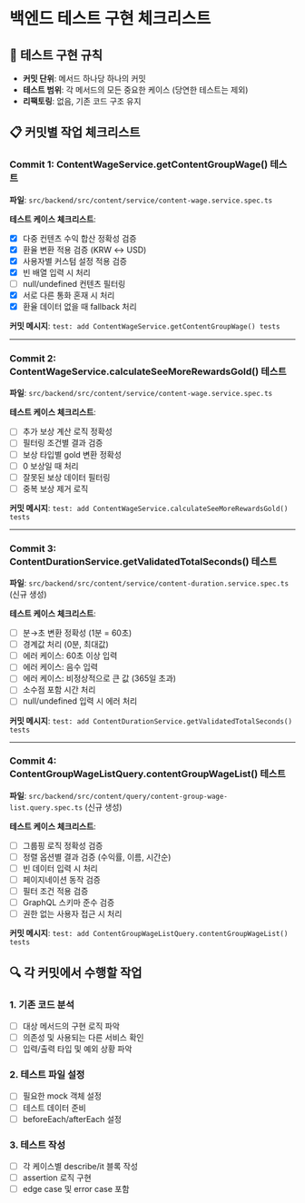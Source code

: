 # 백엔드 테스트 구현 체크리스트

## 🎯 테스트 구현 규칙

- **커밋 단위**: 메서드 하나당 하나의 커밋
- **테스트 범위**: 각 메서드의 모든 중요한 케이스 (당연한 테스트는 제외)
- **리팩토링**: 없음, 기존 코드 구조 유지

## 📋 커밋별 작업 체크리스트

### Commit 1: ContentWageService.getContentGroupWage() 테스트

**파일**: `src/backend/src/content/service/content-wage.service.spec.ts`

**테스트 케이스 체크리스트**:

- [x] 다중 컨텐츠 수익 합산 정확성 검증
- [x] 환율 변환 적용 검증 (KRW ↔ USD)
- [x] 사용자별 커스텀 설정 적용 검증
- [x] 빈 배열 입력 시 처리
- [ ] null/undefined 컨텐츠 필터링
- [x] 서로 다른 통화 혼재 시 처리
- [x] 환율 데이터 없을 때 fallback 처리

**커밋 메시지**: `test: add ContentWageService.getContentGroupWage() tests`

---

### Commit 2: ContentWageService.calculateSeeMoreRewardsGold() 테스트

**파일**: `src/backend/src/content/service/content-wage.service.spec.ts`

**테스트 케이스 체크리스트**:

- [ ] 추가 보상 계산 로직 정확성
- [ ] 필터링 조건별 결과 검증
- [ ] 보상 타입별 gold 변환 정확성
- [ ] 0 보상일 때 처리
- [ ] 잘못된 보상 데이터 필터링
- [ ] 중복 보상 제거 로직

**커밋 메시지**: `test: add ContentWageService.calculateSeeMoreRewardsGold() tests`

---

### Commit 3: ContentDurationService.getValidatedTotalSeconds() 테스트

**파일**: `src/backend/src/content/service/content-duration.service.spec.ts` (신규 생성)

**테스트 케이스 체크리스트**:

- [ ] 분→초 변환 정확성 (1분 = 60초)
- [ ] 경계값 처리 (0분, 최대값)
- [ ] 에러 케이스: 60초 이상 입력
- [ ] 에러 케이스: 음수 입력
- [ ] 에러 케이스: 비정상적으로 큰 값 (365일 초과)
- [ ] 소수점 포함 시간 처리
- [ ] null/undefined 입력 시 에러 처리

**커밋 메시지**: `test: add ContentDurationService.getValidatedTotalSeconds() tests`

---

### Commit 4: ContentGroupWageListQuery.contentGroupWageList() 테스트

**파일**: `src/backend/src/content/query/content-group-wage-list.query.spec.ts` (신규 생성)

**테스트 케이스 체크리스트**:

- [ ] 그룹핑 로직 정확성 검증
- [ ] 정렬 옵션별 결과 검증 (수익률, 이름, 시간순)
- [ ] 빈 데이터 입력 시 처리
- [ ] 페이지네이션 동작 검증
- [ ] 필터 조건 적용 검증
- [ ] GraphQL 스키마 준수 검증
- [ ] 권한 없는 사용자 접근 시 처리

**커밋 메시지**: `test: add ContentGroupWageListQuery.contentGroupWageList() tests`

## 🔍 각 커밋에서 수행할 작업

### 1. 기존 코드 분석

- [ ] 대상 메서드의 구현 로직 파악
- [ ] 의존성 및 사용되는 다른 서비스 확인
- [ ] 입력/출력 타입 및 예외 상황 파악

### 2. 테스트 파일 설정

- [ ] 필요한 mock 객체 설정
- [ ] 테스트 데이터 준비
- [ ] beforeEach/afterEach 설정

### 3. 테스트 작성

- [ ] 각 케이스별 describe/it 블록 작성
- [ ] assertion 로직 구현
- [ ] edge case 및 error case 포함
